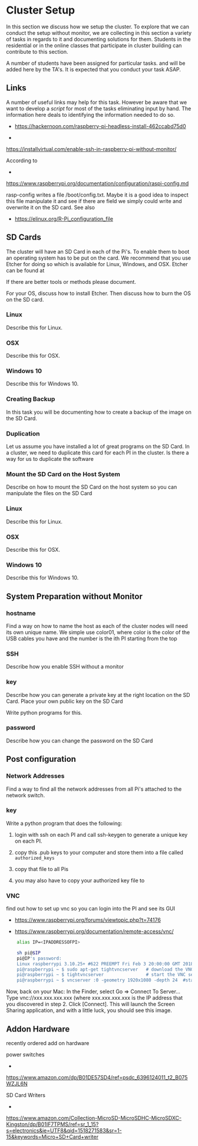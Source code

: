 # Cluster Setup

In this section we discuss how we setup the cluster. To explore that we
can conduct the setup without monitor, we are collecting in this section
a variety of tasks in regards to it and documenting solutions for them.
Students in the residential or in the online classes that participate in
cluster building can contribute to this section.

A number of students have been assigned for particular tasks. and will
be added here by the TA's. It is expected that you conduct your task
ASAP.

## Links

A number of useful links may help for this task. However be aware that
we want to develop a *script* for most of the tasks eliminating input by
hand. The information here deals to identifying the information needed
to do so.

* <https://hackernoon.com/raspberry-pi-headless-install-462ccabd75d0>

*
<https://installvirtual.com/enable-ssh-in-raspberry-pi-without-monitor/>

According to

*
<https://www.raspberrypi.org/documentation/configuration/raspi-config.md>

rasp-config writes a file /boot/config.txt. Maybe it is a good idea to
inspect this file manipulate it and see if there are field we simply
could write and overwrite it on the SD card. See also

* <https://elinux.org/R-Pi_configuration_file>

## SD Cards

The cluster will have an SD Card in each of the Pi's. To enable them to
boot an operating system has to be put on the card. We recommend that
you use Etcher for doing so which is available for Linux, Windows, and
OSX. Etcher can be found at

If there are better tools or methods please document.

For your OS, discuss how to install Etcher. Then discuss how to burn the
OS on the SD card.

### Linux

Describe this for Linux.

### OSX

Describe this for OSX.

### Windows 10

Describe this for Windows 10.

### Creating Backup

In this task you will be documenting how to create a backup of the image
on the SD Card.

### Duplication

Let us assume you have installed a lot of great programs on the SD Card.
In a cluster, we need to duplicate this card for each PI in the cluster.
Is there a way for us to duplicate the software

### Mount the SD Card on the Host System

Describe on how to mount the SD Card on the host system so you can
manipulate the files on the SD Card

### Linux

Describe this for Linux.

### OSX

Describe this for OSX.

### Windows 10

Describe this for Windows 10.

System Preparation without Monitor
----------------------------------

### hostname

Find a way on how to name the host as each of the cluster nodes will
need its own unique name. We simple use color01, where color is the
color of the USB cables you have and the number is the ith PI starting
from the top

### SSH

Describe how you enable SSH without a monitor

### key

Describe how you can generate a private key at the right location on the
SD Card. Place your own public key on the SD Card

Write python programs for this.

### password

Describe how you can change the password on the SD Card


## Post configuration

### Network Addresses

Find a way to find all the network addresses from all Pi's attached to
the network switch.

### key

Write a python program that does the following:

1. login with ssh on each PI and call ssh-keygen to generate a
   unique key on each PI.

2. copy this .pub keys to your computer and store them into a file
   called `authorized_keys`

3. copy that file to all Pis

4. you may also have to copy your authorized key file to

### VNC

find out how to set up vnc so you can login into the PI and see its GUI

* <https://www.raspberrypi.org/forums/viewtopic.php?t=74176>

* <https://www.raspberrypi.org/documentation/remote-access/vnc/>

```bash
    alias IP=<IPADDRESSOFPI>

    sh pi@$IP
    pi@IP's password: 
    Linux raspberrypi 3.10.25+ #622 PREEMPT Fri Feb 3 20:00:00 GMT 2018 armv6l
    pi@raspberrypi ~ $ sudo apt-get tightvncserver   # download the VNC server
    pi@raspberrypi ~ $ tightvncserver                # start the VNC server
    pi@raspberrypi ~ $ vncserver :0 -geometry 1920x1080 -depth 24  #start a VNC session
```


Now, back on your Mac:
In the Finder, select Go => Connect To Server...
Type vnc://xxx.xxx.xxx.xxx (where xxx.xxx.xxx.xxx is the IP address that you discovered in step 2.
Click [Connect]. This will launch the Screen Sharing application, and
with a little luck, you should see this image.

Addon Hardware
--------------

recently ordered add on hardware

power switches

*
<https://www.amazon.com/dp/B01DE57SD4/ref=psdc_6396124011_t2_B075WZJL6N>

SD Card Writers

*
<https://www.amazon.com/Collection-MicroSD-MicroSDHC-MicroSDXC-Kingston/dp/B01IF7TPMS/ref=sr_1_15?s=electronics&ie=UTF8&qid=1518271583&sr=1-15&keywords=Micro+SD+Card+writer>


